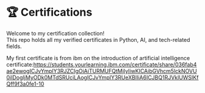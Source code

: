 # 🏆 Certifications

Welcome to my certification collection!  
This repo holds all my verified certificates in Python, AI, and tech-related fields.

My first certificate is from ibm on the introduction of artificial intelligence certificate:https://students.yourlearning.ibm.com/certificate/share/036fab4ae2ewogICJvYmplY3RJZCIgOiAiTURMUFQtMjIyIiwKICAibGVhcm5lckNOVU0iIDogIjMyODk0MTdSRUciLAogICJvYmplY3RUeXBlIiA6ICJBQ1RJVklUWSIKfQff9f3a0fe1-10



<!--
**Charanya3408/charanya3408** is a ✨ _special_ ✨ repository because its `README.md` (this file) appears on your GitHub profile.

Here are some ideas to get you started:

- 🔭 I’m currently working on ...
- 🌱 I’m currently learning ...
- 👯 I’m looking to collaborate on ...
- 🤔 I’m looking for help with ...
- 💬 Ask me about ...
- 📫 How to reach me: ...
- 😄 Pronouns: ...
- ⚡ Fun fact: ...
-->
